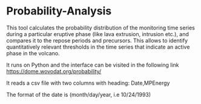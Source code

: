 # Probability-Analysis
This tool calculates the probability distribution of the monitoring time series during a particular eruptive phase (like lava extrusion, intrusion etc.), and compares it to the repose periods and precursors. This allows to identify quantitatively relevant thresholds in the time series that indicate an active phase in the volcano. 

It runs on Python and the interface can be visited in the following link
https://dome.wovodat.org/probability/

It reads a csv file with two columns with heading: Date,MPEnergy

The format of the date is (month/day/year, i.e 10/24/1993)
